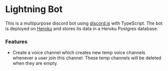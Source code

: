 # Lightning Bot

This is a multipurpose discord bot using [discord.js](https://discord.js.org/) with TypeScript. The bot is deployed on [Heroku](https://www.heroku.com/) and stores its data in a Heroku Postgres database.

### Features

- Create a voice channel which creates new temp voice channels whenever a user join this channel. These temp channels will be deleted when they are empty.